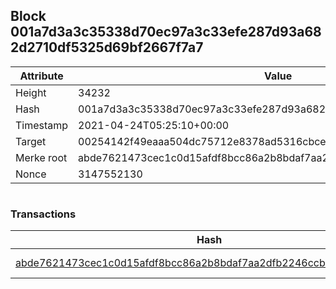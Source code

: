 ## Block 001a7d3a3c35338d70ec97a3c33efe287d93a682d2710df5325d69bf2667f7a7

Attribute | Value
--- | ---
Height | 34232
Hash | 001a7d3a3c35338d70ec97a3c33efe287d93a682d2710df5325d69bf2667f7a7
Timestamp | 2021-04-24T05:25:10+00:00
Target | 00254142f49eaaa504dc75712e8378ad5316cbcead634704b3734b6271167cc4
Merke root | abde7621473cec1c0d15afdf8bcc86a2b8bdaf7aa2dfb2246ccb818601204123
Nonce | 3147552130

```

```

### Transactions

Hash | Amount
--- | ---
[abde7621473cec1c0d15afdf8bcc86a2b8bdaf7aa2dfb2246ccb818601204123](abde7621473cec1c0d15afdf8bcc86a2b8bdaf7aa2dfb2246ccb818601204123.md) | 10.00000000 SKEPTI 
